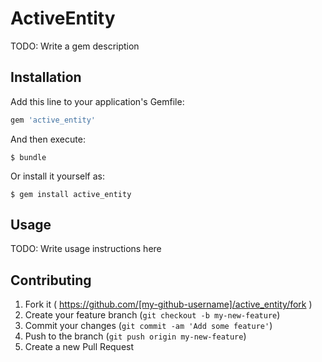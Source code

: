 # ActiveEntity

TODO: Write a gem description

## Installation

Add this line to your application's Gemfile:

```ruby
gem 'active_entity'
```

And then execute:

    $ bundle

Or install it yourself as:

    $ gem install active_entity

## Usage

TODO: Write usage instructions here

## Contributing

1. Fork it ( https://github.com/[my-github-username]/active_entity/fork )
2. Create your feature branch (`git checkout -b my-new-feature`)
3. Commit your changes (`git commit -am 'Add some feature'`)
4. Push to the branch (`git push origin my-new-feature`)
5. Create a new Pull Request
